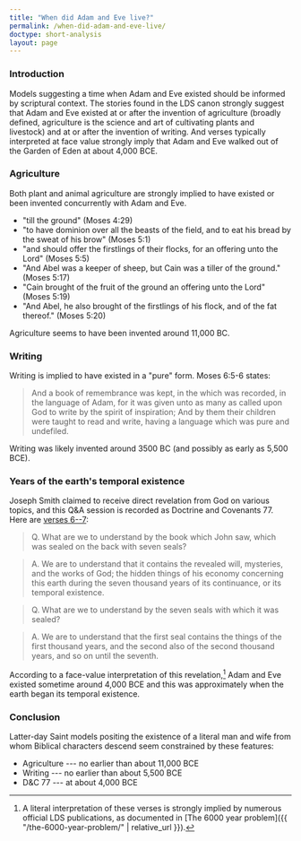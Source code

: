 ```yaml
---
title: "When did Adam and Eve live?"
permalink: /when-did-adam-and-eve-live/
doctype: short-analysis
layout: page
---
```


### Introduction

Models suggesting a time when Adam and Eve existed should be informed by scriptural context.  The stories found in the LDS canon strongly suggest that Adam and Eve existed at or after the invention of agriculture (broadly defined, agriculture is the science and art of cultivating plants and livestock) and at or after the invention of writing.  And verses typically interpreted at face value strongly imply that Adam and Eve walked out of the Garden of Eden at about 4,000 BCE.

### Agriculture

Both plant and animal agriculture are strongly implied to have existed or been invented concurrently with Adam and Eve.

* "till the ground" (Moses 4:29)
* "to have dominion over all the beasts of the field, and to eat his bread by the sweat of his brow" (Moses 5:1)
* "and should offer the firstlings of their flocks, for an offering unto the Lord" (Moses 5:5)
* "And Abel was a keeper of sheep, but Cain was a tiller of the ground." (Moses 5:17)
* "Cain brought of the fruit of the ground an offering unto the Lord" (Moses 5:19)
* "And Abel, he also brought of the firstlings of his flock, and of the fat thereof." (Moses 5:20)

Agriculture seems to have been invented around 11,000 BC.

### Writing

Writing is implied to have existed in a "pure" form.  Moses 6:5-6 states:

> And a book of remembrance was kept, in the which was recorded, in the language of Adam, for it was given unto as many as called upon God to write by the spirit of inspiration; And by them their children were taught to read and write, having a language which was pure and undefiled.

Writing was likely invented around 3500 BC (and possibly as early as 5,500 BCE).

### Years of the earth's temporal existence

Joseph Smith claimed to receive direct revelation from God on various topics, and this Q&A session is recorded as Doctrine and Covenants 77.  Here are [verses 6--7](https://www.churchofjesuschrist.org/scriptures/dc-testament/dc/77.6-7):

> Q. What are we to understand by the book which John saw, which was sealed on the back with seven seals?

> A. We are to understand that it contains the revealed will, mysteries, and the works of God; the hidden things of his economy concerning this earth during the seven thousand years of its continuance, or its temporal existence.

> Q. What are we to understand by the seven seals with which it was sealed?

> A. We are to understand that the first seal contains the things of the first thousand years, and the second also of the second thousand years, and so on until the seventh.

According to a face-value interpretation of this revelation,[^literalinterpretation] Adam and Eve existed sometime around 4,000 BCE and this was approximately when the earth began its temporal existence.

### Conclusion

Latter-day Saint models positing the existence of a literal man and wife from whom Biblical characters descend seem constrained by these features:

* Agriculture --- no earlier than about 11,000 BCE
* Writing --- no earlier than about 5,500 BCE
* D&C 77 --- at about 4,000 BCE


[^literalinterpretation]: A literal interpretation of these verses is strongly implied by numerous official LDS publications, as documented in [The 6000 year problem]({{ "/the-6000-year-problem/" | relative_url }}).  
